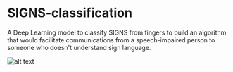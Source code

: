 # SIGNS-classification

A Deep Learning model to classify SIGNS from fingers to build an algorithm that would facilitate communications from a speech-impaired person to someone who doesn't understand sign language.

![alt text](https://raw.githubusercontent.com/username/projectname/branch/path/to/img.png)
